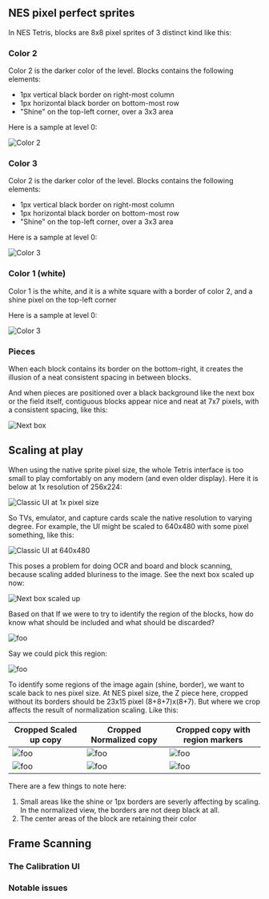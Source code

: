 

## NES pixel perfect sprites

In NES Tetris, blocks are 8x8 pixel sprites of 3 distinct kind like this:

### Color 2

Color 2 is the darker color of the level. Blocks contains the following elements:
* 1px vertical black border on right-most column
* 1px horizontal black border on bottom-most row
* "Shine" on the top-left corner, over a 3x3 area

Here is a sample at level 0:

![Color 2](./color2.png)

### Color 3

Color 2 is the darker color of the level. Blocks contains the following elements:
* 1px vertical black border on right-most column
* 1px horizontal black border on bottom-most row
* "Shine" on the top-left corner, over a 3x3 area

Here is a sample at level 0:

![Color 3](./color3.png)

### Color 1 (white)

Color 1 is the white, and it is a white square with a border of color 2, and a shine pixel on the top-left corner

Here is a sample at level 0:

![Color 3](./color1.png)


### Pieces

When each block contains its border on the bottom-right, it creates the illusion of a neat consistent spacing in between blocks.

And when pieces are positioned over a black background like the next box or the field itself, contiguous blocks appear nice and neat at 7x7 pixels, with a consistent spacing, like this:

![Next box](./next.png)


## Scaling at play

When using the native sprite pixel size, the whole Tetris interface is too small to play comfortably on any modern (and even older display). Here it is below at 1x resolution of 256x224:

![Classic UI at 1x pixel size](./classic_1x.png)


So TVs, emulator, and capture cards scale the native resolution to varying degree. For example, the UI might be scaled to 640x480 with some pixel something, like this:

![Classic UI at 640x480](./classic_640x480.png)

This poses a problem for doing OCR and board and block scanning, because scaling added bluriness to the image. See the next box scaled up now:

![Next box scaled up](./next_scaled_up.png)

Based on that If we were to try to identify the region of the blocks, how do know what should be included and what should be discarded?

![foo](./what_to_crop.png)

Say we could pick this region:

![foo](./next_cropped_area.png)

To identify some regions of the image again (shine, border), we want to scale back to nes pixel size. At NES pixel size, the Z piece here, cropped without its borders should be 23x15 pixel (8+8+7)x(8+7). But where we crop affects the result of normalization scaling. Like this:

Cropped Scaled up copy | Cropped Normalized copy | Cropped copy with region markers
---------------------- | ----------------------- | -----------------------
![foo](./next_crop_1.png) | ![foo](./next_normalized_1.png) | ![foo](./next_normalized_1_w_markers.png)
![foo](./next_crop_2.png) | ![foo](./next_normalized_2.png) | ![foo](./next_normalized_2_w_markers.png)


There are a few things to note here:

1. Small areas like the shine or 1px borders are severly affecting by scaling. In the normalized view, the borders are not deep black at all.
2. The center areas of the block are retaining their color


## Frame Scanning

### The Calibration UI

### Notable issues



